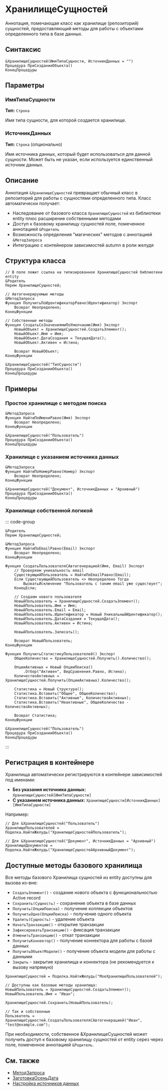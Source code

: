 # ХранилищеСущностей

Аннотация, помечающая класс как хранилище (репозиторий) сущностей, предоставляющий методы для работы с объектами определенного типа в базе данных.

## Синтаксис

```bsl
&ХранилищеСущностей(ИмяТипаСущности, ИсточникДанных = "")
Процедура ПриСозданииОбъекта()
КонецПроцедуры
```

## Параметры

### ИмяТипаСущности

**Тип:** `Строка`

Имя типа сущности, для которой создается хранилище.

### ИсточникДанных

**Тип:** `Строка` (опционально)

Имя источника данных, который будет использоваться для данной сущности. Может быть не указан, если используется единственный источник данных.

## Описание

Аннотация `&ХранилищеСущностей` превращает обычный класс в репозиторий для работы с сущностями определенного типа. Класс автоматически получает:

- Наследование от базового класса `ХранилищеСущностей` из библиотеки entity плюс расширение собственными методами
- Доступ к базовому хранилищу сущностей поле, помеченное аннотацией `&Родитель`
- Возможность определения "магических" методов с аннотацией `&МетодЗапроса`
- Интеграцию с контейнером зависимостей autumn в роли желудя

## Структура класса

```bsl
// В поле лежит ссылка на типизированное ХранилищеСущностей библиотеки entity
&Родитель
Перем ХранилищеСущностей;

// Автогенерируемые методы
&МетодЗапроса
Функция ПолучитьПоИдентификаторРавно(Идентификатор) Экспорт
    Возврат Неопределено;
КонецФункции

// Собственные методы
Функция СоздатьСоЗначениямиПоУмолчанию(Имя) Экспорт
    НовыйОбъект = ХранилищеСущностей.СоздатьЭлемент();
    НовыйОбъект.Имя = Имя;
    НовыйОбъект.ДатаСоздания = ТекущаяДата();
    НовыйОбъект.Активен = Истина;
    
    Возврат НовыйОбъект;
КонецФункции

&ХранилищеСущностей("ТипСущности")
Процедура ПриСозданииОбъекта()
КонецПроцедуры
```

## Примеры

### Простое хранилище с методом поиска

```bsl
&МетодЗапроса
Функция НайтиПоИмениРавно(Имя) Экспорт
    Возврат Неопределено;
КонецФункции

&ХранилищеСущностей("Пользователь")
Процедура ПриСозданииОбъекта()
КонецПроцедуры
```

### Хранилище с указанием источника данных

```bsl
&МетодЗапроса
Функция НайтиПоНомерРавно(Номер) Экспорт
    Возврат Неопределено;
КонецФункции

&ХранилищеСущностей("Документ", ИсточникДанных = "Архивный")
Процедура ПриСозданииОбъекта()
КонецПроцедуры
```

### Хранилище собственной логикой

::: code-group

```bsl [Классы/МоеХранилищеПользователей.os]
&Родитель
Перем ХранилищеСущностей;

&МетодЗапроса
Функция НайтиПоEmailРавно(Email) Экспорт
    Возврат Неопределено;
КонецФункции

Функция СоздатьПользователяСАвтогенерацией(Имя, Email) Экспорт
    // Проверяем уникальность email
    СуществующийПользователь = НайтиПоEmailРавно(Email);
    Если СуществующийПользователь <> Неопределено Тогда
        ВызватьИсключение "Пользователь с таким email уже существует";
    КонецЕсли;
    
    // Создаем нового пользователя
    НовыйПользователь = ХранилищеСущностей.СоздатьЭлемент();
    НовыйПользователь.Имя = Имя;
    НовыйПользователь.Email = Email;
    НовыйПользователь.Идентификатор = Новый УникальныйИдентификатор();
    НовыйПользователь.ДатаСоздания = ТекущаяДата();
    НовыйПользователь.Активен = Истина;

    НовыйПользователь.Записать();
    
    Возврат НовыйПользователь;
КонецФункции

Функция ПолучитьСтатистикуПользователей() Экспорт
    ОбщееКоличество = ХранилищеСущностей.Получить().Количество();
    
    ОпцииАктивных = Новый ОпцииПоиска()
        .Отбор("Активен", ВидСравнения.Равно, Истина);
    КоличествоАктивных = ХранилищеСущностей.Получить(ОпцииАктивных).Количество();
    
    Статистика = Новый Структура();
    Статистика.Вставить("Общее", ОбщееКоличество);
    Статистика.Вставить("Активные", КоличествоАктивных);
    Статистика.Вставить("Неактивные", ОбщееКоличество - КоличествоАктивных);
    
    Возврат Статистика;
КонецФункции

&ХранилищеСущностей("Пользователь")
Процедура ПриСозданииОбъекта()
КонецПроцедуры
```

:::

## Регистрация в контейнере

Хранилища автоматически регистрируются в контейнере зависимостей под именами:

- **Без указания источника данных:** `ХранилищеСущностей[ИмяТипаСущности]`
- **С указанием источника данных:** `ХранилищеСущности[ИсточникДанных][ИмяТипаСущности]`

Например:
```bsl
// Для &ХранилищеСущностей("Пользователь")
ХранилищеПользователей = Поделка.НайтиЖелудь("ХранилищеСущностейПользователь");

// Для &ХранилищеСущностей("Документ", ИсточникДанных = "Архивный")
ХранилищеДокументов = Поделка.НайтиЖелудь("ХранилищеСущностейАрхивныйДокумент");
```

## Доступные методы базового хранилища

Все методы базового Хранилища сущностей из entity доступны для вызова из-вне:

- `СоздатьЭлемент()` - создание нового объекта с функциональностью Active record
- `Сохранить(Сущность)` - сохранение объекта в базе данных
- `Получить(ОпцииПоиска)` - получение коллекции объектов
- `ПолучитьОдно(ОпцииПоиска)` - получение одного объекта
- `Удалить(Сущность)` - удаление объекта
- `НачатьТранзакцию()` - открытие транзакции
- `ЗафиксироватьТранзакцию()` - фиксация транзакции
- `ОтменитьТранзакцию()` - откат транзакции
- `ПолучитьКоннектор()` - получение коннектора для работы с базой данных
- `ПолучитьОбъектМодели()` - получение объекта модели для работы с данными
- `Закрыть` - закрытие хранилища и коннектора (не рекомендуется к вызову напрямую)

```bsl
ХранилищеСущностей = Поделка.НайтиЖелудь("МоеХранилищеПользователей");

// Доступны как базовые методы хранилища:
НовыйПользователь = ХранилищеСущностей.СоздатьЭлемент();
НовыйПользователь.Имя = "Иван";

ХранилищеСущностей.Сохранить(НовыйПользователь);

// Так и собственные
Пользватель = ХранилищеСущностей.СоздатьПользователяСАвтогенерацией("Иван", "test@example.com");
```

При необходимости, собственное &ХранилищеСущностей может получить доступ к базовому хранилищу сущностей от entity серез через поле, помеченное аннотацией `&Родитель`.

## См. также

- [МетодЗапроса](МетодЗапроса.md)
- [ЗаготовкаОсеньДата](../Классы/ЗаготовкаОсеньДата.md)
- [Настройка источников данных](/autumn-data/configuration.md)